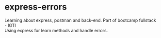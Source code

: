 # express-errors
Learning about express, postman and back-end. Part of bootcamp fullstack - IGTI <br>
Using express for learn methods and handle errors.
